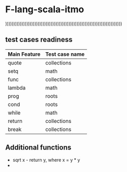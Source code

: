 # F-lang-scala-itmo
))))))))))))))))))))))))))))))))))))))))))))))))))))))))))))))))))))))))

## test cases readiness
| Main Feature | Test case name |
|--------------|----------------|
| quote        | collections    |
| setq         | math           |
| func         | collections    |
| lambda       | math           |
| prog         | roots          |
| cond         | roots          |
| while        | math           |
| return       | collections    |
| break        | collections    |

## Additional functions 
- sqrt x - return y, where x = y * y
- 